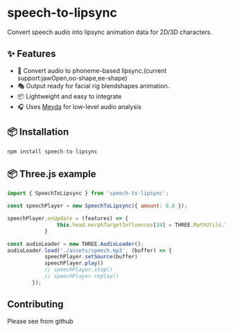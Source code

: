 # speech-to-lipsync

Convert speech audio into lipsync animation data for 2D/3D characters.

## ✨ Features

- 🎤 Convert audio to phoneme-based lipsync.(current support:jawOpen,oo-shape,ee-shape)
- 🎭 Output ready for facial rig blendshapes animation.
- 📦 Lightweight and easy to integrate
- 🎧 Uses [Meyda](https://www.npmjs.com/package/meyda) for low-level audio analysis
## 📦 Installation

```javascript
npm install speech-to-lipsync
```

## 📦 Three.js example


```javascript
import { SpeechToLipsync } from 'speech-to-lipsync';

const speechPlayer = new SpeechToLipsync({ amount: 0.8 });

speechPlayer.onUpdate = (features) => {
                this.head.morphTargetInfluences[34] = THREE.MathUtils.lerp(this.head.morphTargetInfluences[34], threshold(features.jaw, 0.01, 1), 0.15)
            }

const audioLoader = new THREE.AudioLoader();
audioLoader.load('./assets/speech.mp3', (buffer) => {
            speechPlayer.setSource(buffer)
            speechPlayer.play()
            // speechPlayer.stop()
            // speechPlayer.replay()
        });
```

## Contributing

Please see from github